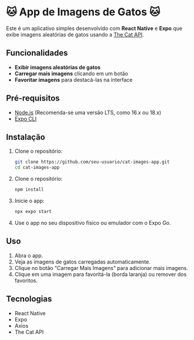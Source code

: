 # 🐱 App de Imagens de Gatos 🐱

Este é um aplicativo simples desenvolvido com **React Native** e **Expo** que exibe imagens aleatórias de gatos usando a [The Cat API](https://thecatapi.com/).

## Funcionalidades

- **Exibir imagens aleatórias de gatos**
- **Carregar mais imagens** clicando em um botão
- **Favoritar imagens** para destacá-las na interface

## Pré-requisitos

- [Node.js](https://nodejs.org/) (Recomenda-se uma versão LTS, como 16.x ou 18.x)
- [Expo CLI](https://docs.expo.dev/get-started/installation/)

##  Instalação

1. Clone o repositório:

   ```bash
   git clone https://github.com/seu-usuario/cat-images-app.git
   cd cat-images-app

2. Clone o repositório:

   ```bash
   npm install

3. Inicie o app:
   
    ```bash
   npx expo start
    
4. Use o app no seu dispositivo físico ou emulador com o Expo Go.

## Uso

1. Abra o app.
2. Veja as imagens de gatos carregadas automaticamente.
3. Clique no botão "Carregar Mais Imagens" para adicionar mais imagens.
4. Clique em uma imagem para favoritá-la (borda laranja) ou remover dos favoritos.

## Tecnologias

- React Native
- Expo
- Axios
- The Cat API
